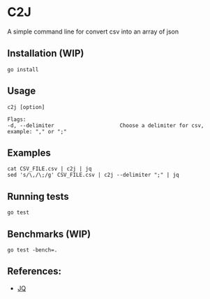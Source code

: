 # C2J

A simple command line for convert csv into an array of json

## Installation (WIP)

```
go install
```

## Usage

```
c2j [option]

Flags:
-d, --delimiter                     Choose a delimiter for csv, example: "," or ";"
```

## Examples


```
cat CSV_FILE.csv | c2j | jq        
sed 's/\,/\;/g' CSV_FILE.csv | c2j --delimiter ";" | jq
```

## Running tests

```
go test
```

## Benchmarks (WIP)

```
go test -bench=.
```

## References:

- [JQ](https://stedolan.github.io/jq/)
